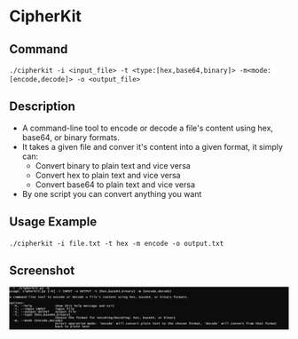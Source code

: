 # CipherKit

## Command
```
./cipherkit -i <input_file> -t <type:[hex,base64,binary]> -m<mode:[encode,decode]> -o <output_file>
```

## Description
- A command-line tool to encode or decode a file's content using hex, base64, or binary formats.
- It takes a given file and conver it's content into a given format, it simply can:
	- Convert binary to plain text and vice versa
	- Convert hex to plain text and vice versa
	- Convert base64 to plain text and vice versa
- By one script you can convert anything you want


## Usage Example
```
./cipherkit -i file.txt -t hex -m encode -o output.txt
```

## Screenshot
![screenshot](https://raw.githubusercontent.com/abdalla-samir/offensive_security/main/scripts/cipherkit/tool_image/cipherkit_tool.png)
